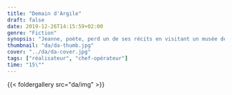 ```yaml
---
title: "Demain d'Argile"
draft: false
date: 2019-12-26T14:15:59+02:00
genre: "Fiction"
synopsis: "Jeanne, poète, perd un de ses récits en visitant un musée de sa ville. L’écrit dépeint sous la forme d’une fable, la complexité de sa vie, son rapport à l’homme et souvent la violence qui l’accompagne. Cette étrange lettre, se retrouve, par hasard entre les mains d’Anton, un étudiant en art plutôt troublé par cette découverte."
thumbnail: "da/da-thumb.jpg"
cover: "../da/da-cover.jpg"
tags: ["réalisateur", "chef-opérateur"]
time: "15\""
---
```


{{< foldergallery src="da/img" >}}
